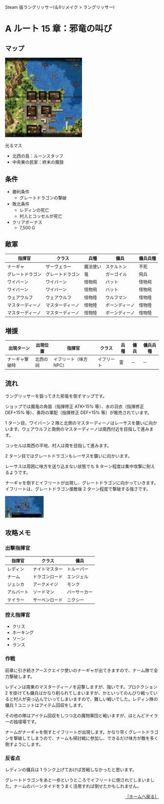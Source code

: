 Steam 版ラングリッサーⅠ＆Ⅱリメイク > ラングリッサーⅠ

# A ルート 15 章：邪竜の叫び

## マップ

<div>
  <img src="../images/Chapter15A/Map15A.jpg" width="50%">
</div>

光るマス
- 北西の島：ルーンスタッフ
- 中央東の民家：終末の魔狼

## 条件

- 勝利条件
    - グレートドラゴンの撃破
- 敗北条件
    - レディンの死亡
    - 村人とコッセルが死亡
- クリアボーナス
    - 7,500 G

## 敵軍

|指揮官|クラス|兵種|傭兵|傭兵兵種|
|---|---|---|---|---|
|ナーギャ|ザーヴェラー|魔法使い|スケルトン|不死|
|グレートドラゴン|グレートドラゴン|竜|ガーゴイル|飛兵|
|ワイバーン|ワイバーン|怪物飛|バット|怪物飛|
|ワイバーン|ワイバーン|怪物飛|バット|怪物飛|
|ウェアウルフ|ウェアウルフ|怪物陸|ウルフマン|怪物陸|
|マスターディーノ|マスターディーノ|怪物陸|ボーンディーノ|怪物陸|
|マスターディーノ|マスターディーノ|怪物陸|ボーンディーノ|怪物陸|

## 増援

|出現ターン|出現位置|指揮官|クラス|兵種|傭兵|傭兵兵種|
|---|---|---|---|---|---|---|
|ナーギャ撃破時|北西の祠|イフリート（味方 NPC）|イフリート|霊|－|－|

## 流れ

ラングリッサーを狙ってきた邪竜を倒すマップです。

ショップでは魔竜の角笛（指揮修正 ATK+15% 等）、水の羽衣（指揮修正 DEF+15% 等）、勇将の軍配（指揮修正 DEF+15% 等）が販売されています。

1 ターン目、ワイバーン 2 隊と北側のマスターディーノはレーサスを襲いに向かいます。ウェアウルフと南側のマスターディーノは南西付近を目指して進みます。

コッセルは南西の平地、村人は南を目指して進みます。

2 ターン目ではグレートドラゴンもレーサスを襲いに向かいます。

レーサスは周囲に味方を送り込まない状態でも 8 ターン程度は集中攻撃に耐えるようです。

ナーギャを倒すとイフリートが出現し、グレートドラゴンに向かっていきます。イフリートは、グレートドラゴン接敵後 2 ターン程度で撃破する強さです。
<div>
  <img src="../images/Chapter15A/GreatDragon.jpg" width="25%">
</div>

## 攻略メモ

### 出撃指揮官

|指揮官|クラス|傭兵|
|---|---|---|
|レディン|ナイトマスター|トルーパー|
|ナーム|ドラゴンロード|エンジェル|
|ジェシカ|アークメイジ|モンク|
|アルバート|ソードマン|バーサーカー|
|テイラー|サーペンロード|ニクシー|

### 控え指揮官

- クリス
- ホーキング
- ソーン
- ランス

### 作戦

前章に引き続きアースクエイク使いのナーギャが出てきますので、ナーム隊で全力撃破します。

レディンは南東のマスターディーノを迎撃しますが、強いです。プロテクション 2 を掛けても傭兵はかなり削られてしまいますが、かといってのんびり戦っていると村人が突っ込んでいってしまいますので、難しい戦いでした。レディン隊の傭兵 1 ユニットはアイテム回収をします。

その他の隊はアイテム回収をしつつ北の魔物軍団と戦いますが、ほとんどテイラーの独壇場です。

ナームがナーギャを倒すとイフリートが出現します。かなり早くグレートドラゴンを撃破してしまうので、ナームも掃討戦に参加し、できるだけ味方が敵を多く倒すようにします。

### 反省点

レディンの傭兵は 1 ランク上げておけば苦戦しなかったと思います。

グレートドラゴンをあと一歩というところでイフリートに倒されてしまいました。ナームのバーンタイドをうまく活用すれば倒せたかもしれません。

<div align="right">
  <a href="../README.md">［ホームへ戻る］</a>
</div>
